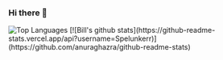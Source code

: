 ### Hi there 👋
<img alt="Top Languages" src="https://github-readme-stats.vercel.app/api/top-langs/?username=Spelunkerr&layout=compact" />
[![Bill's github stats](https://github-readme-stats.vercel.app/api?username=Spelunkerr)](https://github.com/anuraghazra/github-readme-stats)
